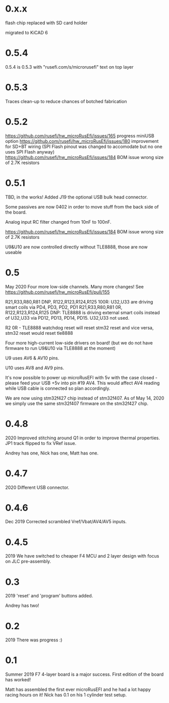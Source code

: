 # 0.x.x

flash chip replaced with SD card holder

migrated to KiCAD 6

# 0.5.4

0.5.4 is 0.5.3 with "rusefi.com/s/microrusefi" text on top layer 

# 0.5.3

Traces clean-up to reduce chances of botched fabrication 

# 0.5.2

https://github.com/rusefi/hw_microRusEfi/issues/165 progress miniUSB option
https://github.com/rusefi/hw_microRusEfi/issues/180 improvement for SD+BT wiring (SPI Flash pinout was changed to accomodate but no one uses SPI Flash anyway)
https://github.com/rusefi/hw_microRusEfi/issues/184 BOM issue wrong size of 2.7K resistors

# 0.5.1
TBD, in the works!
Added J19 the optional USB bulk head connector. 

Some passives are now 0402 in order to move stuff from the back side of the board.

Analog input RC filter changed from 10nF to 100nF.

https://github.com/rusefi/hw_microRusEfi/issues/184 BOM issue wrong size of 2.7K resistors

U9&U10 are now controlled directly without TLE8888, those are now useable

# 0.5
May 2020
Four more low-side channels.
Many more changes! See https://github.com/rusefi/hw_microRusEfi/pull/155

R21,R33,R80,R81 DNP, R122,R123,R124,R125 100R: U32,U33 are driving smart coils via PD4, PD3, PD2, PD1
R21,R33,R80,R81 0R, R122,R123,R124,R125 DNP: TLE8888 is driving external smart coils instead of U32,U33 via PD12, PD13, PD14, PD15. U32,U33 not used. 

R2 0R - TLE8888 watchdog reset will reset stm32 reset and vice versa, stm32 reset would reset tle8888

Four more high-current low-side drivers on board! (but we do not have firmware to run U9&U10 via TLE8888 at the moment)

U9 uses AV6 & AV10 pins.

U10 uses AV8 and AV9 pins.

It's now possible to power up microRusEFI with 5v with the case closed - please feed your USB +5v into pin #19 AV4.
This would affect AV4 reading while USB cable is connected so plan accordingly.

We are now using stm32f427 chip instead of stm32f407. As of May 14, 2020 we simply use the same stm32f407 firmware on the stm32f427 chip. 

# 0.4.8
2020
Improved stitching around Q1 in order to improve thermal properties.
JP1 track flipped to fix VRef issue.

Andrey has one, Nick has one, Matt has one.

# 0.4.7
2020
Different USB connector.

# 0.4.6 
Dec 2019
Corrected scrambled Vref/Vbat/AV4/AV5 inputs.

# 0.4.5 
2019
We have switched to cheaper F4 MCU and 2 layer design with focus on JLC pre-assembly.

# 0.3
2019
'reset' and 'program' buttons added.

Andrey has two!

# 0.2
2019
There was progress :)

# 0.1
Summer 2019
F7 4-layer board is a major success. First edition of the board has worked!

Matt has assembled the first ever microRusEFI and he had a lot happy racing hours on it!
Nick has 0.1 on his 1 cylinder test setup.
